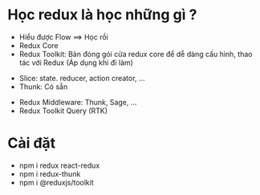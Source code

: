 # Học redux là học những gì ?

- Hiểu được Flow ==> Học rồi
- Redux Core
- Redux Toolkit: Bản đóng gói cửa redux core để dễ dàng cấu hình, thao tác với Redux (Áp dụng khi đi làm)

* Slice: state. reducer, action creator, ...
* Thunk: Có sẵn

- Redux Middleware: Thunk, Sage, ...
- Redux Toolkit Query (RTK)

# Cài đặt

- npm i redux react-redux
- npm i redux-thunk
- npm i @reduxjs/toolkit
